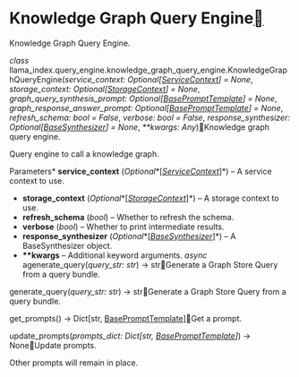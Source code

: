 Knowledge Graph Query Engine[](#module-llama_index.query_engine.knowledge_graph_query_engine "Permalink to this heading")
==========================================================================================================================

Knowledge Graph Query Engine.

*class* llama\_index.query\_engine.knowledge\_graph\_query\_engine.KnowledgeGraphQueryEngine(*service\_context: Optional[[ServiceContext](../../service_context.html#llama_index.indices.service_context.ServiceContext "llama_index.indices.service_context.ServiceContext")] = None*, *storage\_context: Optional[[StorageContext](../../storage.html#llama_index.storage.storage_context.StorageContext "llama_index.storage.storage_context.StorageContext")] = None*, *graph\_query\_synthesis\_prompt: Optional[[BasePromptTemplate](../../prompts.html#llama_index.prompts.base.BasePromptTemplate "llama_index.prompts.base.BasePromptTemplate")] = None*, *graph\_response\_answer\_prompt: Optional[[BasePromptTemplate](../../prompts.html#llama_index.prompts.base.BasePromptTemplate "llama_index.prompts.base.BasePromptTemplate")] = None*, *refresh\_schema: bool = False*, *verbose: bool = False*, *response\_synthesizer: Optional[[BaseSynthesizer](../response_synthesizer.html#llama_index.response_synthesizers.BaseSynthesizer "llama_index.response_synthesizers.base.BaseSynthesizer")] = None*, *\*\*kwargs: Any*)[](#llama_index.query_engine.knowledge_graph_query_engine.KnowledgeGraphQueryEngine "Permalink to this definition")Knowledge graph query engine.

Query engine to call a knowledge graph.

Parameters* **service\_context** (*Optional**[*[*ServiceContext*](../../service_context.html#llama_index.indices.service_context.ServiceContext "llama_index.indices.service_context.ServiceContext")*]*) – A service context to use.
* **storage\_context** (*Optional**[*[*StorageContext*](../../storage.html#llama_index.storage.storage_context.StorageContext "llama_index.storage.storage_context.StorageContext")*]*) – A storage context to use.
* **refresh\_schema** (*bool*) – Whether to refresh the schema.
* **verbose** (*bool*) – Whether to print intermediate results.
* **response\_synthesizer** (*Optional**[*[*BaseSynthesizer*](../response_synthesizer.html#llama_index.response_synthesizers.BaseSynthesizer "llama_index.response_synthesizers.BaseSynthesizer")*]*) – A BaseSynthesizer object.
* **\*\*kwargs** – Additional keyword arguments.
*async* agenerate\_query(*query\_str: str*) → str[](#llama_index.query_engine.knowledge_graph_query_engine.KnowledgeGraphQueryEngine.agenerate_query "Permalink to this definition")Generate a Graph Store Query from a query bundle.

generate\_query(*query\_str: str*) → str[](#llama_index.query_engine.knowledge_graph_query_engine.KnowledgeGraphQueryEngine.generate_query "Permalink to this definition")Generate a Graph Store Query from a query bundle.

get\_prompts() → Dict[str, [BasePromptTemplate](../../prompts.html#llama_index.prompts.base.BasePromptTemplate "llama_index.prompts.base.BasePromptTemplate")][](#llama_index.query_engine.knowledge_graph_query_engine.KnowledgeGraphQueryEngine.get_prompts "Permalink to this definition")Get a prompt.

update\_prompts(*prompts\_dict: Dict[str, [BasePromptTemplate](../../prompts.html#llama_index.prompts.base.BasePromptTemplate "llama_index.prompts.base.BasePromptTemplate")]*) → None[](#llama_index.query_engine.knowledge_graph_query_engine.KnowledgeGraphQueryEngine.update_prompts "Permalink to this definition")Update prompts.

Other prompts will remain in place.

